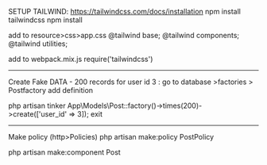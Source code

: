 SETUP TAILWIND:
https://tailwindcss.com/docs/installation
npm install tailwindcss
npm install

add to resource>css>app.css
@tailwind base;
@tailwind components;
@tailwind utilities;

add to webpack.mix.js
require('tailwindcss')

---

Create Fake DATA - 200 records for user id 3 :
go to database >factories > Postfactory
add definition

php artisan tinker
App\Models\Post::factory()->times(200)->create(['user_id' => 3]);
exit

---

Make policy (http>Policies)
php artisan make:policy PostPolicy

php artisan make:component Post
